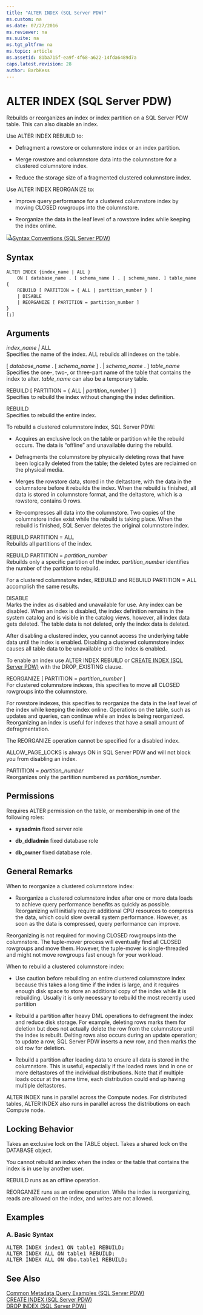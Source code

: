```yaml
---
title: "ALTER INDEX (SQL Server PDW)"
ms.custom: na
ms.date: 07/27/2016
ms.reviewer: na
ms.suite: na
ms.tgt_pltfrm: na
ms.topic: article
ms.assetid: 81ba715f-ea9f-4f68-a622-14fda6489d7a
caps.latest.revision: 28
author: BarbKess
---
```

# ALTER INDEX (SQL Server PDW)
Rebuilds or reorganizes an index or index partition on a SQL Server PDW table. This can also disable an index.  
  
Use ALTER INDEX REBUILD to:  
  
-   Defragment a rowstore or columnstore index or an index partition.  
  
-   Merge rowstore and columnstore data into the columnstore for a clustered columnstore index.  
  
-   Reduce the storage size of a fragmented clustered columnstore index.  
  
Use ALTER INDEX REORGANIZE to:  
  
-   Improve query performance for a clustered columnstore index by moving CLOSED rowgroups into the columnstore.  
  
-   Reorganize the data in the leaf level of a rowstore index while keeping the index online.  
  
![Topic link icon](../../mpp/sqlpdw/media/Topic_Link.gif "Topic_Link")[Syntax Conventions &#40;SQL Server PDW&#41;](../../mpp/sqlpdw/syntax-conventions-sql-server-pdw.md)  
  
## Syntax  
  
```  
ALTER INDEX {index_name | ALL }  
    ON [ database_name . [ schema_name ] . | schema_name. ] table_name  
{  
    REBUILD [ PARTITION = { ALL | partition_number } ]  
    | DISABLE  
    | REORGANIZE [ PARTITION = partition_number ]  
}  
[;]  
```  
  
## Arguments  
*index_name |* ALL  
Specifies the name of the index. ALL rebuilds all indexes on the table.  
  
[ *database_name* . [ *schema_name* ] . | *schema_name* . ] *table_name*  
Specifies the one-, two-, or three-part name of the table that contains the index to alter.  *table_name* can also be a  temporary table.  
  
REBUILD [ PARTITION = { ALL | *partition_number* } ]  
Specifies to rebuild the index without changing the index definition.  
  
REBUILD  
Specifies to rebuild the entire index.  
  
To rebuild a clustered columnstore index, SQL Server PDW:  
  
-   Acquires an exclusive lock on the table or partition while the rebuild occurs. The data is “offline” and unavailable during the rebuild.  
  
-   Defragments the columnstore by physically deleting rows that have been logically deleted from the table; the deleted bytes are reclaimed on the physical media.  
  
-   Merges the rowstore data, stored in the deltastore, with the data in the columnstore before it rebuilds the index. When the rebuild is finished, all data is stored in columnstore format, and the deltastore, which is a rowstore, contains 0 rows.  
  
-   Re-compresses all data into the columnstore. Two copies of the columnstore index exist while the rebuild is taking place. When the rebuild is finished, SQL Server deletes the original columnstore index.  
  
REBUILD PARTITION = ALL  
Rebuilds all partitions of the index.  
  
REBUILD PARTITION = *partition_number*  
Rebuilds only a specific partition of the index. *partition_number* identifies the number of the partition to rebuild.  
  
For a clustered columnstore index, REBUILD and REBUILD PARTITION = ALL accomplish the same results.  
  
DISABLE  
Marks the index as disabled and unavailable for use. Any index can be disabled. When an index is disabled, the index definition remains in the system catalog and is visible in the catalog views, however, all index data gets deleted. The table data is not deleted, only the index data is deleted.  
  
After disabling a clustered index, you cannot access the underlying table data until the index is enabled. Disabling a clustered columnstore index causes all table data to be unavailable until the index is enabled.  
  
To enable an index use ALTER INDEX REBUILD or [CREATE INDEX &#40;SQL Server PDW&#41;](../../mpp/sqlpdw/create-index-sql-server-pdw.md) with the DROP_EXISTING clause.  
  
REORGANIZE [ PARTITION = *partition_number* ]  
For clustered columnstore indexes, this specifies to move all CLOSED rowgroups into the columnstore.  
  
For rowstore indexes, this specifies to reorganize the data in the leaf level of the index while keeping the index online.  Operations on the table, such as updates and queries, can continue while an index is being reorganized. Reorganizing an index is useful for indexes that have a small amount of defragmentation.  
  
The REORGANIZE operation cannot be specified for a disabled index.  
  
ALLOW_PAGE_LOCKS is always ON in SQL Server PDW and will not block you from disabling an index.  
  
PARTITION = *partition_number*  
Reorganizes only the partition numbered as *partition_number*.  
  
## Permissions  
Requires ALTER permission on the table, or membership in one of the following roles:  
  
-   **sysadmin** fixed server role  
  
-   **db_ddladmin** fixed database role  
  
-   **db_owner** fixed database role.  
  
## General Remarks  
When to reorganize a clustered columnstore index:  
  
-   Reorganize a clustered columnstore index after one or more data loads to achieve query performance benefits as quickly as possible. Reorganizing will initially require additional CPU resources to compress the data, which could slow overall system performance. However, as soon as the data is compressed, query performance can improve.  
  
Reorganizing is not required for moving CLOSED rowgroups into the columnstore. The tuple-mover process will eventually find all CLOSED rowgroups and move them. However, the tuple-mover is single-threaded and might not move rowgroups fast enough for your workload.  
  
When to rebuild a clustered columnstore index:  
  
-   Use caution before rebuilding an entire clustered columnstore index because this takes a long time if the index is large, and it requires enough disk space to store an additional copy of the index while it is rebuilding. Usually it is only necessary to rebuild the most recently used partition  
  
-   Rebuild a partition after heavy DML operations to defragment the index and reduce disk storage. For example, deleting rows marks them for deletion but does not actually delete the row from the columnstore until the index is rebuilt. Delting rows also occurs during an update operation; to update a row, SQL Server PDW inserts a new row, and then marks the old row for deletion.  
  
-   Rebuild a partition after loading data to ensure all data is stored in the columnstore. This is useful, especially if the loaded rows land in one or more deltastores of the individual distributions. Note that if multiple loads occur at the same time, each distribution could end up having multiple deltastores.  
  
ALTER INDEX runs in parallel across the Compute nodes. For distributed tables, ALTER INDEX also runs in parallel across the distributions on each Compute node.  
  
## Locking Behavior  
Takes an exclusive lock on the TABLE object. Takes a shared lock on the DATABASE object.  
  
You cannot rebuild an index when the index or the table that contains the index is in use by another user.  
  
REBUILD runs as an offline operation.  
  
REORGANIZE runs as an online operation. While the index is reorganizing, reads are allowed on the index, and writes are not allowed.  
  
## Examples  
  
### A. Basic Syntax  
<pre>ALTER INDEX index1 ON table1 REBUILD;  
ALTER INDEX ALL ON table1 REBUILD;  
ALTER INDEX ALL ON dbo.table1 REBUILD;</pre>  
  
## See Also  
[Common Metadata Query Examples &#40;SQL Server PDW&#41;](../../mpp/sqlpdw/common-metadata-query-examples-sql-server-pdw.md)  
[CREATE INDEX &#40;SQL Server PDW&#41;](../../mpp/sqlpdw/create-index-sql-server-pdw.md)  
[DROP INDEX &#40;SQL Server PDW&#41;](../../mpp/sqlpdw/drop-index-sql-server-pdw.md)  
  
